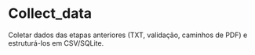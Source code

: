 # Collect_data
Coletar dados das etapas anteriores (TXT, validação, caminhos de PDF) e estruturá-los em CSV/SQLite.
